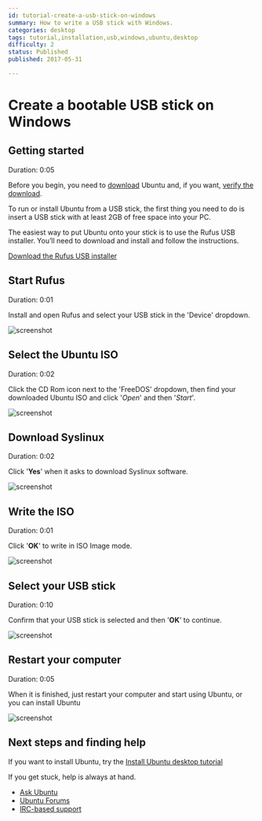 ```yaml
---
id: tutorial-create-a-usb-stick-on-windows
summary: How to write a USB stick with Windows.
categories: desktop
tags: tutorial,installation,usb,windows,ubuntu,desktop
difficulty: 2
status: Published
published: 2017-05-31

---
```


# Create a bootable USB stick on Windows

## Getting started
Duration: 0:05

Before you begin, you need to [download](https://www.ubuntu.com/download) Ubuntu and, if you want, [verify the download](/tutorial/tutorial-how-to-verify-ubuntu).

To run or install Ubuntu from a USB stick, the first thing you need to do is insert a USB stick with at least 2GB of free space into your PC.

The easiest way to put Ubuntu onto your stick is to use the Rufus USB installer. You’ll need to download and install and follow the instructions.

[Download the Rufus USB installer](https://rufus.akeo.ie/)

## Start Rufus
Duration: 0:01

Install and open Rufus and select your USB stick in the 'Device' dropdown.

![screenshot](https://assets.ubuntu.com/v1/bf622829-download-desktop-usb-windows-1.jpg)

## Select the Ubuntu ISO
Duration: 0:02

Click the CD Rom icon next to the 'FreeDOS' dropdown, then find your downloaded Ubuntu ISO and click '*Open*' and then '*Start*'.

![screenshot](https://assets.ubuntu.com/v1/fc469e59-download-desktop-usb-windows-2.jpg)

## Download Syslinux
Duration: 0:02

Click '**Yes**' when it asks to download Syslinux software.

![screenshot](https://assets.ubuntu.com/v1/69f34161-download-desktop-usb-windows-3.jpg)

## Write the ISO
Duration: 0:01

Click '**OK**' to write in ISO Image mode.

![screenshot](https://assets.ubuntu.com/v1/8caaedc2-download-desktop-usb-windows-4.jpg)

## Select your USB stick
Duration: 0:10

Confirm that your USB stick is selected and then '**OK**' to continue.

![screenshot](https://assets.ubuntu.com/v1/ee3b255d-download-desktop-usb-windows-5.jpg)

## Restart your computer
Duration: 0:05

When it is finished, just restart your computer and start using Ubuntu, or you can install Ubuntu

![screenshot](https://assets.ubuntu.com/v1/febc3c7b-download-desktop-usb-windows-7.jpg)

## Next steps and finding help

If you want to install Ubuntu, try the [Install Ubuntu desktop tutorial](/tutorial/tutorial-install-ubuntu-desktop)

If you get stuck, help is always at hand.

* [Ask Ubuntu](https://askubuntu.com/)
* [Ubuntu Forums](https://ubuntuforums.org/)
* [IRC-based support](https://wiki.ubuntu.com/IRC/ChannelList)
